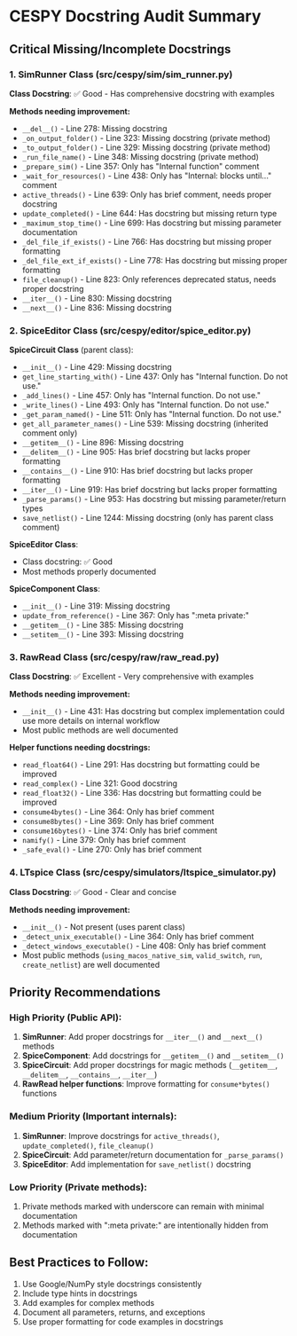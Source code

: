 # CESPY Docstring Audit Summary

## Critical Missing/Incomplete Docstrings

### 1. SimRunner Class (src/cespy/sim/sim_runner.py)

**Class Docstring**: ✅ Good - Has comprehensive docstring with examples

**Methods needing improvement:**

- `__del__()` - Line 278: Missing docstring
- `_on_output_folder()` - Line 323: Missing docstring (private method)
- `_to_output_folder()` - Line 329: Missing docstring (private method)
- `_run_file_name()` - Line 348: Missing docstring (private method)
- `_prepare_sim()` - Line 357: Only has "Internal function" comment
- `_wait_for_resources()` - Line 438: Only has "Internal: blocks until..." comment
- `active_threads()` - Line 639: Only has brief comment, needs proper docstring
- `update_completed()` - Line 644: Has docstring but missing return type
- `_maximum_stop_time()` - Line 699: Has docstring but missing parameter documentation
- `_del_file_if_exists()` - Line 766: Has docstring but missing proper formatting
- `_del_file_ext_if_exists()` - Line 778: Has docstring but missing proper formatting
- `file_cleanup()` - Line 823: Only references deprecated status, needs proper docstring
- `__iter__()` - Line 830: Missing docstring
- `__next__()` - Line 836: Missing docstring

### 2. SpiceEditor Class (src/cespy/editor/spice_editor.py)

**SpiceCircuit Class** (parent class):
- `__init__()` - Line 429: Missing docstring
- `get_line_starting_with()` - Line 437: Only has "Internal function. Do not use."
- `_add_lines()` - Line 457: Only has "Internal function. Do not use."
- `_write_lines()` - Line 493: Only has "Internal function. Do not use."
- `_get_param_named()` - Line 511: Only has "Internal function. Do not use."
- `get_all_parameter_names()` - Line 539: Missing docstring (inherited comment only)
- `__getitem__()` - Line 896: Missing docstring
- `__delitem__()` - Line 905: Has brief docstring but lacks proper formatting
- `__contains__()` - Line 910: Has brief docstring but lacks proper formatting
- `__iter__()` - Line 919: Has brief docstring but lacks proper formatting
- `_parse_params()` - Line 953: Has docstring but missing parameter/return types
- `save_netlist()` - Line 1244: Missing docstring (only has parent class comment)

**SpiceEditor Class**:
- Class docstring: ✅ Good
- Most methods properly documented

**SpiceComponent Class**:
- `__init__()` - Line 319: Missing docstring
- `update_from_reference()` - Line 367: Only has ":meta private:"
- `__getitem__()` - Line 385: Missing docstring
- `__setitem__()` - Line 393: Missing docstring

### 3. RawRead Class (src/cespy/raw/raw_read.py)

**Class Docstring**: ✅ Excellent - Very comprehensive with examples

**Methods needing improvement:**
- `__init__()` - Line 431: Has docstring but complex implementation could use more details on internal workflow
- Most public methods are well documented

**Helper functions needing docstrings:**
- `read_float64()` - Line 291: Has docstring but formatting could be improved
- `read_complex()` - Line 321: Good docstring
- `read_float32()` - Line 336: Has docstring but formatting could be improved
- `consume4bytes()` - Line 364: Only has brief comment
- `consume8bytes()` - Line 369: Only has brief comment
- `consume16bytes()` - Line 374: Only has brief comment
- `namify()` - Line 379: Only has brief comment
- `_safe_eval()` - Line 270: Only has brief comment

### 4. LTspice Class (src/cespy/simulators/ltspice_simulator.py)

**Class Docstring**: ✅ Good - Clear and concise

**Methods needing improvement:**
- `__init__()` - Not present (uses parent class)
- `_detect_unix_executable()` - Line 364: Only has brief comment
- `_detect_windows_executable()` - Line 408: Only has brief comment
- Most public methods (`using_macos_native_sim`, `valid_switch`, `run`, `create_netlist`) are well documented

## Priority Recommendations

### High Priority (Public API):
1. **SimRunner**: Add proper docstrings for `__iter__()` and `__next__()` methods
2. **SpiceComponent**: Add docstrings for `__getitem__()` and `__setitem__()` 
3. **SpiceCircuit**: Add proper docstrings for magic methods (`__getitem__`, `__delitem__`, `__contains__`, `__iter__`)
4. **RawRead helper functions**: Improve formatting for `consume*bytes()` functions

### Medium Priority (Important internals):
1. **SimRunner**: Improve docstrings for `active_threads()`, `update_completed()`, `file_cleanup()`
2. **SpiceCircuit**: Add parameter/return documentation for `_parse_params()`
3. **SpiceEditor**: Add implementation for `save_netlist()` docstring

### Low Priority (Private methods):
1. Private methods marked with underscore can remain with minimal documentation
2. Methods marked with ":meta private:" are intentionally hidden from documentation

## Best Practices to Follow:
1. Use Google/NumPy style docstrings consistently
2. Include type hints in docstrings
3. Add examples for complex methods
4. Document all parameters, returns, and exceptions
5. Use proper formatting for code examples in docstrings